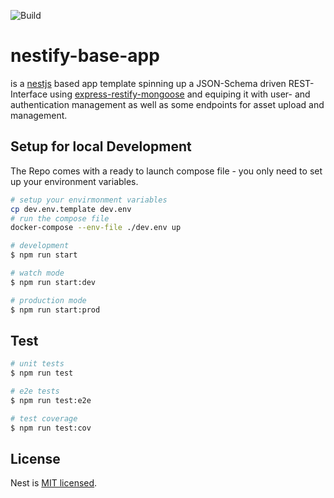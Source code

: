 ![Build](https://github.com/ctot-nondef/nestify-base-app/actions/workflows/build.yml/badge.svg)

# nestify-base-app 

is a [nestjs](https://nestjs.com/) based app template spinning up a JSON-Schema driven  REST-Interface using 
[express-restify-mongoose](https://florianholzapfel.github.io/express-restify-mongoose/) and equiping it with user- and 
authentication management as well as some endpoints for asset upload and management. 



## Setup for local Development
The Repo comes with a ready to launch compose file - you only need to set up your environment variables.
```bash
# setup your envirmonment variables
cp dev.env.template dev.env
# run the compose file
docker-compose --env-file ./dev.env up
```



```bash
# development
$ npm run start

# watch mode
$ npm run start:dev

# production mode
$ npm run start:prod
```

## Test

```bash
# unit tests
$ npm run test

# e2e tests
$ npm run test:e2e

# test coverage
$ npm run test:cov
```

## License

  Nest is [MIT licensed](LICENSE).
